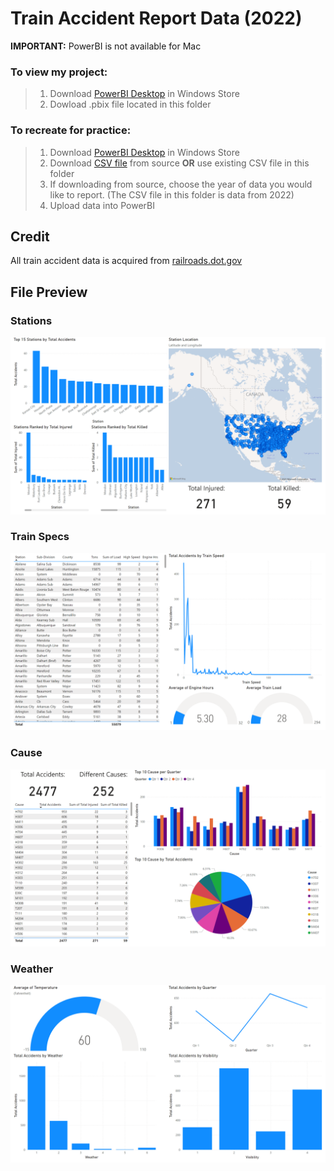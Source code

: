 # Train Accident Report Data (2022)

**IMPORTANT:** PowerBI is not available for Mac

### **To view my project:**
> 1. Download [PowerBI Desktop](https://aka.ms/pbidesktopstore) in Windows Store
> 2. Dowload .pbix file located in this folder


### **To recreate for practice:**
> 1. Download [PowerBI Desktop](https://aka.ms/pbidesktopstore) in Windows Store
> 2. Download [CSV file](https://railroads.dot.gov/accident-and-incident-reporting/overview-reports/accident-data-reported-railroads) from source **OR** use existing CSV file in this folder
> 3. If downloading from source, choose the year of data you would like to report. (The CSV file in this folder is data from 2022)
> 4. Upload data into PowerBI


## Credit

All train accident data is acquired from [railroads.dot.gov](https://railroads.dot.gov/safety-data/accident-and-incident-reporting/train-accident-reports/train-accident-reports)


## File Preview
### Stations
![](etc/Stations.png)

### Train Specs
![](etc/Train_Specs.png)

### Cause
![](etc/Cause.png)

### Weather
![](etc/Weather.png)



